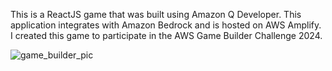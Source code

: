 This is a ReactJS game that was built using Amazon Q Developer. This application integrates with Amazon Bedrock and is hosted on AWS Amplify. I created this game to participate in the AWS Game Builder Challenge 2024.


![game_builder_pic](https://github.com/user-attachments/assets/3170cfd8-e3b2-42e3-ad86-bb56d74baf7e)
